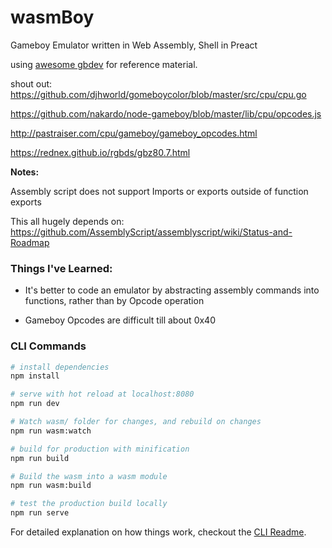 # wasmBoy
Gameboy Emulator written in Web Assembly, Shell in Preact

using [awesome gbdev](https://github.com/avivace/awesome-gbdev) for reference material.

shout out: https://github.com/djhworld/gomeboycolor/blob/master/src/cpu/cpu.go

https://github.com/nakardo/node-gameboy/blob/master/lib/cpu/opcodes.js

http://pastraiser.com/cpu/gameboy/gameboy_opcodes.html

https://rednex.github.io/rgbds/gbz80.7.html

**Notes:**

Assembly script does not support Imports or exports outside of function exports

This all hugely depends on: https://github.com/AssemblyScript/assemblyscript/wiki/Status-and-Roadmap

### Things I've Learned:

* It's better to code an emulator by abstracting assembly commands into functions, rather than by Opcode operation

* Gameboy Opcodes are difficult till about 0x40

### CLI Commands

``` bash
# install dependencies
npm install

# serve with hot reload at localhost:8080
npm run dev

# Watch wasm/ folder for changes, and rebuild on changes
npm run wasm:watch

# build for production with minification
npm run build

# Build the wasm into a wasm module
npm run wasm:build

# test the production build locally
npm run serve
```

For detailed explanation on how things work, checkout the [CLI Readme](https://github.com/developit/preact-cli/blob/master/README.md).
